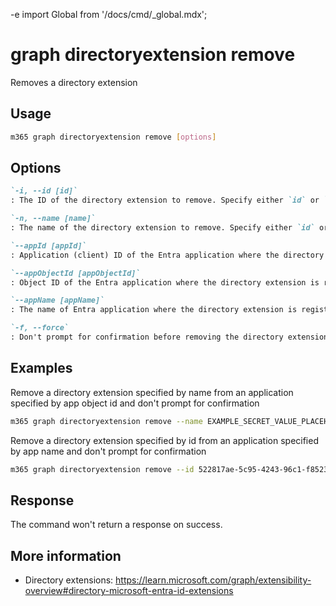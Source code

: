 -e <!-- DISCLAIMER: All secrets, passwords, and sensitive values in this document are examples only and not real credentials. -->
import Global from '/docs/cmd/_global.mdx';

# graph directoryextension remove

Removes a directory extension

## Usage

```sh
m365 graph directoryextension remove [options]
```

## Options

```md definition-list
`-i, --id [id]`
: The ID of the directory extension to remove. Specify either `id` or `name`, but not both.

`-n, --name [name]`
: The name of the directory extension to remove. Specify either `id` or `name`, but not both.

`--appId [appId]`
: Application (client) ID of the Entra application where the directory extension is registered. Specify either `appId`, `appObjectId` or `appName`, but not multiple.

`--appObjectId [appObjectId]`
: Object ID of the Entra application where the directory extension is registered. Specify either `appId`, `appObjectId` or `appName`, but not multiple.

`--appName [appName]`
: The name of Entra application where the directory extension is registered. Specify either `appId`, `appObjectId` or `appName`, but not multiple.

`-f, --force`
: Don't prompt for confirmation before removing the directory extension
```

<Global />

## Examples

Remove a directory extension specified by name from an application specified by app object id and don't prompt for confirmation

```sh
m365 graph directoryextension remove --name EXAMPLE_SECRET_VALUE_PLACEHOLDER --appObjectId 1caf7dcd-7e83-4c3a-94f7-932a1299c844 --force
```

Remove a directory extension specified by id from an application specified by app name and don't prompt for confirmation

```sh
m365 graph directoryextension remove --id 522817ae-5c95-4243-96c1-f85231fcbc1f --appName ContosoApp
```

## Response

The command won't return a response on success.

## More information

- Directory extensions: https://learn.microsoft.com/graph/extensibility-overview#directory-microsoft-entra-id-extensions
